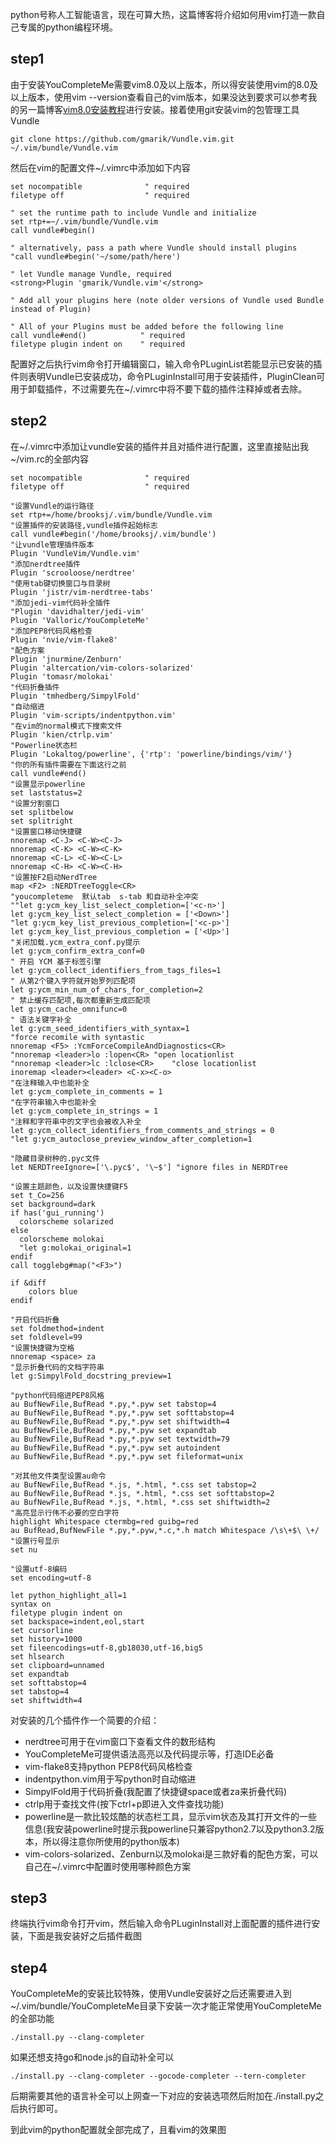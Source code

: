 python号称人工智能语言，现在可算大热，这篇博客将介绍如何用vim打造一款自己专属的python编程环境。

## step1

由于安装YouCompleteMe需要vim8.0及以上版本，所以得安装使用vim的8.0及以上版本，使用vim --version查看自己的vim版本，如果没达到要求可以参考我的另一篇博客[vim8.0安装教程]()进行安装。接着使用git安装vim的包管理工具Vundle

```shell
git clone https://github.com/gmarik/Vundle.vim.git ~/.vim/bundle/Vundle.vim
```

然后在vim的配置文件~/.vimrc中添加如下内容

```shell
set nocompatible              " required
filetype off                  " required
 
" set the runtime path to include Vundle and initialize
set rtp+=~/.vim/bundle/Vundle.vim
call vundle#begin()
 
" alternatively, pass a path where Vundle should install plugins
"call vundle#begin('~/some/path/here')
 
" let Vundle manage Vundle, required
<strong>Plugin 'gmarik/Vundle.vim'</strong>
 
" Add all your plugins here (note older versions of Vundle used Bundle instead of Plugin)
 
" All of your Plugins must be added before the following line
call vundle#end()            " required
filetype plugin indent on    " required
```

配置好之后执行vim命令打开编辑窗口，输入命令PLuginList若能显示已安装的插件则表明Vundle已安装成功，命令PLuginInstall可用于安装插件，PluginClean可用于卸载插件，不过需要先在~/.vimrc中将不要下载的插件注释掉或者去除。

## step2

在\~/.vimrc中添加让vundle安装的插件并且对插件进行配置，这里直接贴出我\~/vim.rc的全部内容

```shell
set nocompatible              " required
filetype off                  " required
 
"设置Vundle的运行路径
set rtp+=/home/brooksj/.vim/bundle/Vundle.vim
"设置插件的安装路径,vundle插件起始标志
call vundle#begin('/home/brooksj/.vim/bundle')
"让vundle管理插件版本
Plugin 'VundleVim/Vundle.vim'
"添加nerdtree插件
Plugin 'scrooloose/nerdtree'
"使用tab键切换窗口与目录树
Plugin 'jistr/vim-nerdtree-tabs'
"添加jedi-vim代码补全插件
"Plugin 'davidhalter/jedi-vim'
Plugin 'Valloric/YouCompleteMe'
"添加PEP8代码风格检查
Plugin 'nvie/vim-flake8'
"配色方案
Plugin 'jnurmine/Zenburn'
Plugin 'altercation/vim-colors-solarized'
Plugin 'tomasr/molokai'
"代码折叠插件
Plugin 'tmhedberg/SimpylFold'
"自动缩进
Plugin 'vim-scripts/indentpython.vim'
"在vim的normal模式下搜索文件
Plugin 'kien/ctrlp.vim'
"Powerline状态栏
Plugin 'Lokaltog/powerline', {'rtp': 'powerline/bindings/vim/'}
"你的所有插件需要在下面这行之前
call vundle#end() 
"设置显示powerline
set laststatus=2
"设置分割窗口
set splitbelow
set splitright
"设置窗口移动快捷键
nnoremap <C-J> <C-W><C-J>
nnoremap <C-K> <C-W><C-K>
nnoremap <C-L> <C-W><C-L>
nnoremap <C-H> <C-W><C-H>
"设置按F2启动NerdTree
map <F2> :NERDTreeToggle<CR>
"youcompleteme  默认tab  s-tab 和自动补全冲突
""let g:ycm_key_list_select_completion=['<c-n>']
let g:ycm_key_list_select_completion = ['<Down>']
"let g:ycm_key_list_previous_completion=['<c-p>']
let g:ycm_key_list_previous_completion = ['<Up>']
"关闭加载.ycm_extra_conf.py提示
let g:ycm_confirm_extra_conf=0 
" 开启 YCM 基于标签引擎
let g:ycm_collect_identifiers_from_tags_files=1 
" 从第2个键入字符就开始罗列匹配项
let g:ycm_min_num_of_chars_for_completion=2 
" 禁止缓存匹配项,每次都重新生成匹配项
let g:ycm_cache_omnifunc=0  
" 语法关键字补全
let g:ycm_seed_identifiers_with_syntax=1
"force recomile with syntastic
nnoremap <F5> :YcmForceCompileAndDiagnostics<CR>    
"nnoremap <leader>lo :lopen<CR> "open locationlist
"nnoremap <leader>lc :lclose<CR>    "close locationlist
inoremap <leader><leader> <C-x><C-o>
"在注释输入中也能补全
let g:ycm_complete_in_comments = 1
"在字符串输入中也能补全
let g:ycm_complete_in_strings = 1
"注释和字符串中的文字也会被收入补全
let g:ycm_collect_identifiers_from_comments_and_strings = 0
"let g:ycm_autoclose_preview_window_after_completion=1
 
"隐藏目录树种的.pyc文件
let NERDTreeIgnore=['\.pyc$', '\~$'] "ignore files in NERDTree
 
"设置主题颜色，以及设置快捷键F5
set t_Co=256
set background=dark
if has('gui_running')
  colorscheme solarized
else
  colorscheme molokai
  "let g:molokai_original=1
endif
call togglebg#map("<F3>")

if &diff
    colors blue
endif
 
"开启代码折叠
set foldmethod=indent
set foldlevel=99
"设置快捷键为空格
nnoremap <space> za
"显示折叠代码的文档字符串
let g:SimpylFold_docstring_preview=1
 
"python代码缩进PEP8风格
au BufNewFile,BufRead *.py,*.pyw set tabstop=4
au BufNewFile,BufRead *.py,*.pyw set softtabstop=4
au BufNewFile,BufRead *.py,*.pyw set shiftwidth=4 
au BufNewFile,BufRead *.py,*.pyw set expandtab
au BufNewFile,BufRead *.py,*.pyw set textwidth=79
au BufNewFile,BufRead *.py,*.pyw set autoindent
au BufNewFile,BufRead *.py,*.pyw set fileformat=unix
 
"对其他文件类型设置au命令
au BufNewFile,BufRead *.js, *.html, *.css set tabstop=2
au BufNewFile,BufRead *.js, *.html, *.css set softtabstop=2
au BufNewFile,BufRead *.js, *.html, *.css set shiftwidth=2
"高亮显示行伟不必要的空白字符
highlight Whitespace ctermbg=red guibg=red
au BufRead,BufNewFile *.py,*.pyw,*.c,*.h match Whitespace /\s\+$\ \+/
"设置行号显示
set nu
 
"设置utf-8编码
set encoding=utf-8
 
let python_highlight_all=1
syntax on
filetype plugin indent on
set backspace=indent,eol,start
set cursorline
set history=1000
set fileencodings=utf-8,gb18030,utf-16,big5
set hlsearch
set clipboard=unnamed
set expandtab
set softtabstop=4
set tabstop=4
set shiftwidth=4
```

对安装的几个插件作一个简要的介绍：

* nerdtree可用于在vim窗口下查看文件的数形结构
* YouCompleteMe可提供语法高亮以及代码提示等，打造IDE必备
* vim-flake8支持python PEP8代码风格检查
* indentpython.vim用于写python时自动缩进
* SimpylFold用于代码折叠(我配置了快捷键space或者za来折叠代码)
* ctrlp用于查找文件(按下ctrl+p即进入文件查找功能)
* powerline是一款比较炫酷的状态栏工具，显示vim状态及其打开文件的一些信息(我安装powerline时提示我powerline只兼容python2.7以及python3.2版本，所以得注意你所使用的python版本)
* vim-colors-solarized、Zenburn以及molokai是三款好看的配色方案，可以自己在\~/.vimrc中配置时使用哪种颜色方案

## step3

终端执行vim命令打开vim，然后输入命令PLuginInstall对上面配置的插件进行安装，下面是我安装好之后插件截图



## step4

YouCompleteMe的安装比较特殊，使用Vundle安装好之后还需要进入到~/.vim/bundle/YouCompleteMe目录下安装一次才能正常使用YouCompleteMe的全部功能

```shell
./install.py --clang-completer
```

如果还想支持go和node.js的自动补全可以

```	shell
./install.py --clang-completer --gocode-completer --tern-completer
```

后期需要其他的语言补全可以上网查一下对应的安装选项然后附加在./install.py之后执行即可。

到此vim的python配置就全部完成了，且看vim的效果图

